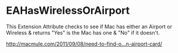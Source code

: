 EAHasWirelessOrAirport
======================

This Extension Attribute checks to see if Mac has either an  Airport  or  Wireless &amp; returns "Yes" is the Mac has one &amp; "No" if it doesn't.

 http://macmule.com/2011/09/08/need-to-find-o…n-airport-card/
